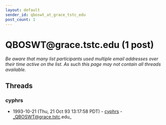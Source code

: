 ```yaml
---
layout: default
sender_id: qboswt_at_grace_tstc_edu
post_count: 1
---
```


# QBOSWT<span>@</span>grace.tstc.edu (1 post)

_Be aware that many list participants used multiple email addresses over their time active on the list. As such this page may not contain all threads available._

## Threads

### cyphrs
+ 1993-10-21 (Thu, 21 Oct 93 13:17:58 PDT) - [cyphrs](/archive/1993/10/1d2cb9c171a60bd78f01e9ed90bbe4b47da0cf34c3ad8e30cdced69d34447d46) - _QBOSWT@grace.tstc.edu_

